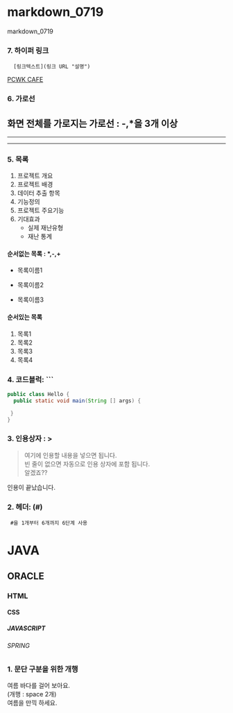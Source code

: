 # markdown_0719
markdown_0719

### 7. 하이퍼 링크
```
  [링크텍스트](링크 URL "설명")
```
[PCWK CAFE](https://cafe.daum.net/pcwk "수업자료 LINK")

### 6. 가로선
화면 전체를 가로지는 가로선 : -,*을 3개 이상
---
***
----

### 5. 목록 
1. 프로젝트 개요
2. 프로젝트 배경
3. 데이터 추출 항목
4. 기능정의
5. 프로젝트 주요기능
6. 기대효과
   - 실제 재난유형
   + 재난 통계

#### 순서없는 목록 : *,-,+
* 목록이름1
+ 목록이름2
* 목록이름3

#### 순서있는 목록
1. 목록1
1. 목록2
1. 목록3
1. 목록4

### 4. 코드블럭: ```
```JAVA
public class Hello {
  public static void main(String [] args) {

 }
}
```

### 3. 인용상자 : >
>여기에 인용할 내용을 넣으면 됩니다.  
>빈 줄이 없으면 자동으로 인용 상자에 포함 됩니다.  
알겠죠??

인용이 끝났습니다.

### 2. 헤더: (#)
``` #을 1개부터 6개까지 6단계 사용```
# JAVA
## ORACLE
### HTML
#### CSS
##### JAVASCRIPT
###### SPRING

### 1. 문단 구분을 위한 개행
여름 바다를 걸어 보아요.  
(개행 : space 2개)  
여름을 만끽 하세요.
